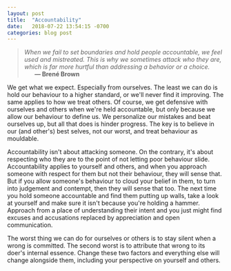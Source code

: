 ```yaml
---
layout: post
title:  "Accountability"
date:   2018-07-22 13:54:15 -0700
categories: blog post
---
```


>*When we fail to set boundaries and hold people accountable, we feel used and mistreated. This is why we sometimes attack who they are, which is far more hurtful than addressing a behavior or a choice.* 
 <br>&nbsp;&nbsp;&nbsp;&nbsp;&nbsp;&nbsp;__&mdash; Brené Brown__

We get what we expect. Especially from ourselves. The least we can do is hold our behaviour to a higher standard, or we'll never find it improving. The same applies to how we treat others. Of course, we get defensive with ourselves and others when we're held accountable, but only because we allow our behaviour to define us. We personalize our mistakes and beat ourselves up, but all that does is hinder progress. The key is to believe in our (and other's) best selves, not our worst, and treat behaviour as mouldable. 

Accountability isn't about attacking someone. On the contrary, it's about respecting who they are to the point of not letting poor behaviour slide. Accountability applies to yourself and others, and when you approach someone with respect for them but not their behaviour, they will sense that. But if you allow someone's behaviour to cloud your belief in them, to turn into judgement and contempt, then they will sense that too. The next time you hold someone accountable and find them putting up walls, take a look at yourself and make sure it isn't because you're holding a hammer. Approach from a place of understanding their intent and you just might find excuses and accusations replaced by appreciation and open communication. 

The worst thing we can do for ourselves or others is to stay silent when a wrong is committed. The second worst is to attribute that wrong to its doer's internal essence. Change these two factors and everything else will change alongside them, including your perspective on yourself and others.

